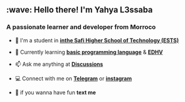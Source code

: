 <link rel="stylesheet" href="https://cdn.jsdelivr.net/gh/devicons/devicon@v2.15.1/devicon.min.css">
<h2 align="left" id="Man-Temper-title">:wave: Hello there! I'm Yahya L3ssaba</h1>
<h3 align="left">A passionate learner and developer from Morroco</h3>

- :office: I'm a student in **[inthe Safi Higher School of Technology (ESTS)](http://www.ests.uca.ma/)**

- :seedling: Currently learning **[basic programming language](https://youtu.be/87SH2Cn0s9A?si=UuwbVwcri-G9hrdi)** & **[EDHV](http://www.ests.uca.ma/?page_id=4709)**

- :mailbox: Ask me anything at **[Discussions](https://github.com/Man-Temper/Man-Temper/discussions/new)**

- :computer: Connect with me on **[Telegram](https://t.me/Man_TemPer)** or **[instagram](https://t.me/Man_TemPer)**

- :eyes: if you wanna have fun **text me**
